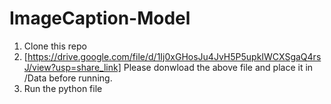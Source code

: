 # ImageCaption-Model

1. Clone this repo
2. [https://drive.google.com/file/d/1Ij0xGHosJu4JvH5P5upkIWCXSgaQ4rsJ/view?usp=share_link] Please donwload the above file and place it in /Data before running.
3. Run the python file


